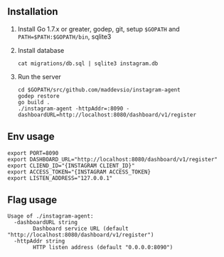 ## Installation

1. Install Go 1.7.x or greater, godep, git, setup `$GOPATH` and `PATH=$PATH:$GOPATH/bin`, sqlite3

2. Install database
    ```
    cat migrations/db.sql | sqlite3 instagram.db
    ```

3. Run the server
    ```
    cd $GOPATH/src/github.com/maddevsio/instagram-agent
    godep restore
    go build .
    ./instagram-agent -httpAddr=:8090 -dashboardURL=http://localhost:8080/dashboard/v1/register
    ```

## Env usage
```
export PORT=8090
export DASHBOARD_URL="http://localhost:8080/dashboard/v1/register"
export CLIEND_ID="{INSTAGRAM CLIENT_ID}"
export ACCESS_TOKEN="{INSTAGRAM ACCESS_TOKEN}
export LISTEN_ADDRESS="127.0.0.1"
```

## Flag usage
```
Usage of ./instagram-agent:
  -dashboardURL string
    	Dashboard service URL (default "http://localhost:8080/dashboard/v1/register")
  -httpAddr string
    	HTTP listen address (default "0.0.0.0:8090")
```
